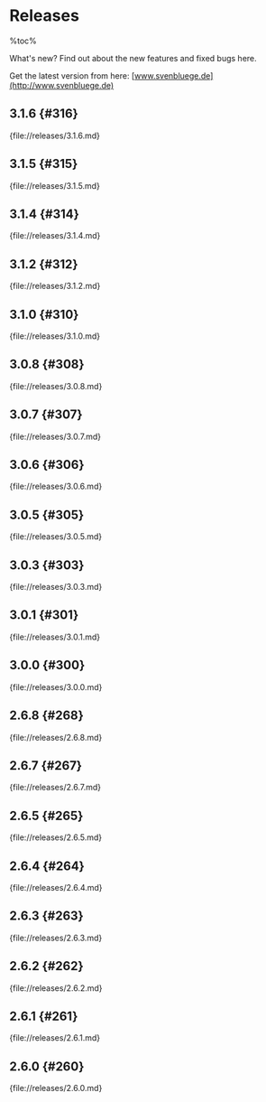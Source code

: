 # Releases

%toc%

What's new? Find out about the new features and fixed bugs here.

Get the latest version from here: [www.svenbluege.de](http://www.svenbluege.de)

## 3.1.6 {#316}
{file://releases/3.1.6.md}

## 3.1.5 {#315}
{file://releases/3.1.5.md}

## 3.1.4 {#314}
{file://releases/3.1.4.md}

## 3.1.2 {#312}
{file://releases/3.1.2.md}

## 3.1.0 {#310}
{file://releases/3.1.0.md}

## 3.0.8 {#308}
{file://releases/3.0.8.md}

## 3.0.7 {#307}
{file://releases/3.0.7.md}

## 3.0.6 {#306}
{file://releases/3.0.6.md}

## 3.0.5 {#305}
{file://releases/3.0.5.md}

## 3.0.3 {#303}
{file://releases/3.0.3.md}

## 3.0.1 {#301}
{file://releases/3.0.1.md}

## 3.0.0 {#300}
{file://releases/3.0.0.md}

## 2.6.8 {#268}
{file://releases/2.6.8.md}

## 2.6.7 {#267}
{file://releases/2.6.7.md}

## 2.6.5 {#265}
{file://releases/2.6.5.md}

## 2.6.4 {#264}
{file://releases/2.6.4.md}

## 2.6.3 {#263}
{file://releases/2.6.3.md}

## 2.6.2 {#262}
{file://releases/2.6.2.md}

## 2.6.1 {#261}
{file://releases/2.6.1.md}

## 2.6.0 {#260}
{file://releases/2.6.0.md}
